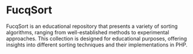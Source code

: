 # FucqSort
FucqSort is an educational repository that presents a variety of sorting algorithms, ranging from well-established methods to experimental approaches. This collection is designed for educational purposes, offering insights into different sorting techniques and their implementations in PHP.
